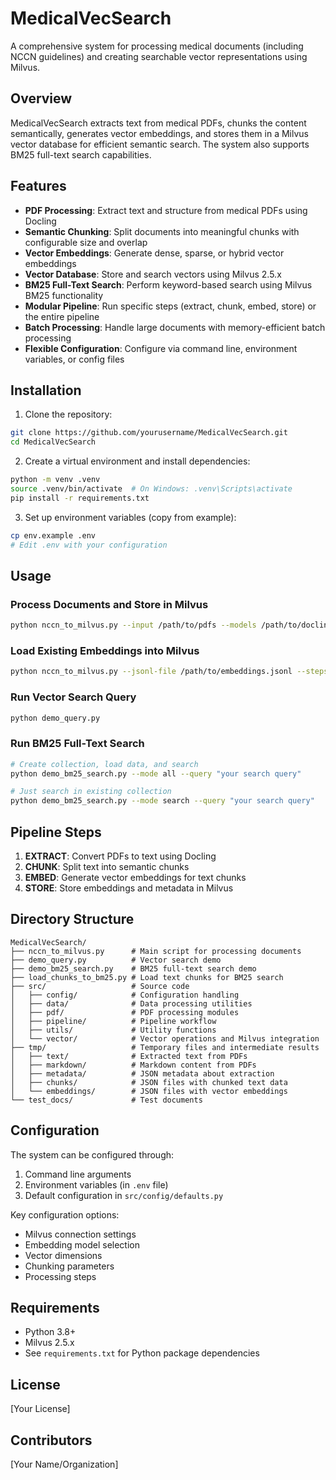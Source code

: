 # MedicalVecSearch

A comprehensive system for processing medical documents (including NCCN guidelines) and creating searchable vector representations using Milvus.

## Overview

MedicalVecSearch extracts text from medical PDFs, chunks the content semantically, generates vector embeddings, and stores them in a Milvus vector database for efficient semantic search. The system also supports BM25 full-text search capabilities.

## Features

- **PDF Processing**: Extract text and structure from medical PDFs using Docling
- **Semantic Chunking**: Split documents into meaningful chunks with configurable size and overlap
- **Vector Embeddings**: Generate dense, sparse, or hybrid vector embeddings
- **Vector Database**: Store and search vectors using Milvus 2.5.x
- **BM25 Full-Text Search**: Perform keyword-based search using Milvus BM25 functionality
- **Modular Pipeline**: Run specific steps (extract, chunk, embed, store) or the entire pipeline
- **Batch Processing**: Handle large documents with memory-efficient batch processing
- **Flexible Configuration**: Configure via command line, environment variables, or config files

## Installation

1. Clone the repository:
```bash
git clone https://github.com/yourusername/MedicalVecSearch.git
cd MedicalVecSearch
```

2. Create a virtual environment and install dependencies:
```bash
python -m venv .venv
source .venv/bin/activate  # On Windows: .venv\Scripts\activate
pip install -r requirements.txt
```

3. Set up environment variables (copy from example):
```bash
cp env.example .env
# Edit .env with your configuration
```

## Usage

### Process Documents and Store in Milvus

```bash
python nccn_to_milvus.py --input /path/to/pdfs --models /path/to/docling/models --steps extract,generate_embeddings,store_in_milvus
```

### Load Existing Embeddings into Milvus

```bash
python nccn_to_milvus.py --jsonl-file /path/to/embeddings.jsonl --steps load_jsonl
```

### Run Vector Search Query

```bash
python demo_query.py
```

### Run BM25 Full-Text Search

```bash
# Create collection, load data, and search
python demo_bm25_search.py --mode all --query "your search query"

# Just search in existing collection
python demo_bm25_search.py --mode search --query "your search query"
```

## Pipeline Steps

1. **EXTRACT**: Convert PDFs to text using Docling
2. **CHUNK**: Split text into semantic chunks
3. **EMBED**: Generate vector embeddings for text chunks
4. **STORE**: Store embeddings and metadata in Milvus

## Directory Structure

```
MedicalVecSearch/
├── nccn_to_milvus.py      # Main script for processing documents
├── demo_query.py          # Vector search demo
├── demo_bm25_search.py    # BM25 full-text search demo
├── load_chunks_to_bm25.py # Load text chunks for BM25 search
├── src/                   # Source code
│   ├── config/            # Configuration handling
│   ├── data/              # Data processing utilities
│   ├── pdf/               # PDF processing modules
│   ├── pipeline/          # Pipeline workflow
│   ├── utils/             # Utility functions
│   └── vector/            # Vector operations and Milvus integration
├── tmp/                   # Temporary files and intermediate results
│   ├── text/              # Extracted text from PDFs
│   ├── markdown/          # Markdown content from PDFs
│   ├── metadata/          # JSON metadata about extraction
│   ├── chunks/            # JSON files with chunked text data
│   └── embeddings/        # JSON files with vector embeddings
└── test_docs/             # Test documents
```

## Configuration

The system can be configured through:
1. Command line arguments
2. Environment variables (in `.env` file)
3. Default configuration in `src/config/defaults.py`

Key configuration options:
- Milvus connection settings
- Embedding model selection
- Vector dimensions
- Chunking parameters
- Processing steps

## Requirements

- Python 3.8+
- Milvus 2.5.x
- See `requirements.txt` for Python package dependencies

## License

[Your License]

## Contributors

[Your Name/Organization]